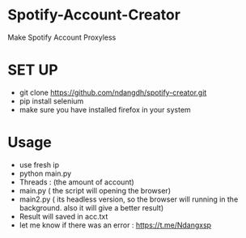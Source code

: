 # Spotify-Account-Creator
Make Spotify Account Proxyless

# SET UP
- git clone https://github.com/ndangdh/spotify-creator.git
- pip install selenium
- make sure you have installed firefox in your system

# Usage
- use fresh ip
- python main.py
- Threads : (the amount of account)
- main.py ( the script will opening the browser)
- main2.py ( its headless version, so the browser will running in the background. also it will give a better result)
- Result will saved in acc.txt
- let me know if there was an error : https://t.me/Ndangxsp
